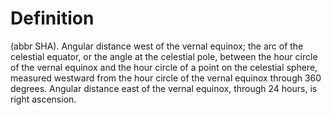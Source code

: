 # Definition

(abbr SHA). Angular distance west of the vernal equinox; the arc of the
celestial equator, or the angle at the celestial pole, between the hour
circle of the vernal equinox and the hour circle of a point on the
celestial sphere, measured westward from the hour circle of the vernal
equinox through 360 degrees. Angular distance east of the vernal
equinox, through 24 hours, is right ascension.
